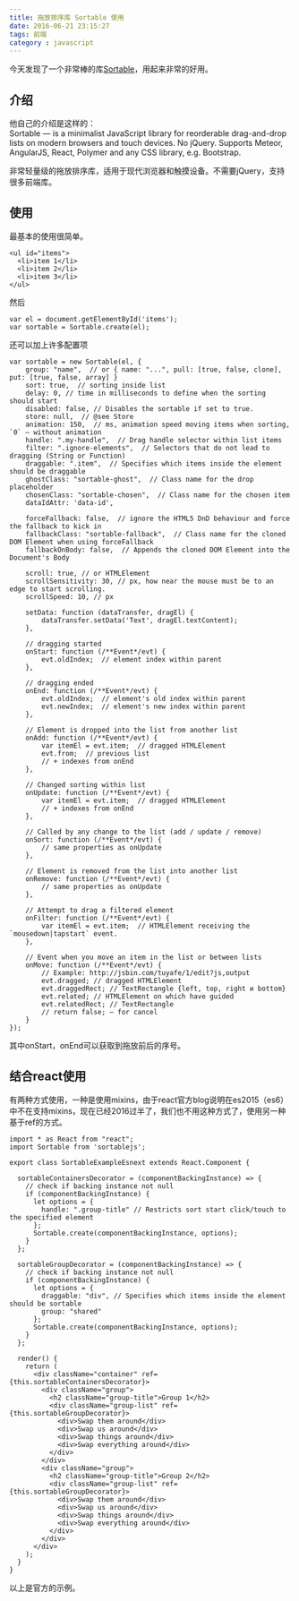 ```yaml
---
title: 拖放排序库 Sortable 使用
date: 2016-06-21 23:15:27
tags: 前端
category : javascript
---
```


今天发现了一个非常棒的库[Sortable](https://github.com/RubaXa/Sortable)，用起来非常的好用。  

## 介绍

他自己的介绍是这样的：  
Sortable — is a minimalist JavaScript library for reorderable drag-and-drop lists on modern browsers and touch devices. No jQuery. Supports Meteor, AngularJS, React, Polymer and any CSS library, e.g. Bootstrap.

非常轻量级的拖放排序库，适用于现代浏览器和触摸设备。不需要jQuery，支持很多前端库。

## 使用  

最基本的使用很简单。  

    <ul id="items">
      <li>item 1</li>
      <li>item 2</li>
      <li>item 3</li>
    </ul>  

然后

    var el = document.getElementById('items');
    var sortable = Sortable.create(el);

还可以加上许多配置项

    var sortable = new Sortable(el, {
        group: "name",  // or { name: "...", pull: [true, false, clone], put: [true, false, array] }
        sort: true,  // sorting inside list
        delay: 0, // time in milliseconds to define when the sorting should start
        disabled: false, // Disables the sortable if set to true.
        store: null,  // @see Store
        animation: 150,  // ms, animation speed moving items when sorting, `0` — without animation
        handle: ".my-handle",  // Drag handle selector within list items
        filter: ".ignore-elements",  // Selectors that do not lead to dragging (String or Function)
        draggable: ".item",  // Specifies which items inside the element should be draggable
        ghostClass: "sortable-ghost",  // Class name for the drop placeholder
        chosenClass: "sortable-chosen",  // Class name for the chosen item
        dataIdAttr: 'data-id',

        forceFallback: false,  // ignore the HTML5 DnD behaviour and force the fallback to kick in
        fallbackClass: "sortable-fallback",  // Class name for the cloned DOM Element when using forceFallback
        fallbackOnBody: false,  // Appends the cloned DOM Element into the Document's Body

        scroll: true, // or HTMLElement
        scrollSensitivity: 30, // px, how near the mouse must be to an edge to start scrolling.
        scrollSpeed: 10, // px

        setData: function (dataTransfer, dragEl) {
            dataTransfer.setData('Text', dragEl.textContent);
        },

        // dragging started
        onStart: function (/**Event*/evt) {
            evt.oldIndex;  // element index within parent
        },

        // dragging ended
        onEnd: function (/**Event*/evt) {
            evt.oldIndex;  // element's old index within parent
            evt.newIndex;  // element's new index within parent
        },

        // Element is dropped into the list from another list
        onAdd: function (/**Event*/evt) {
            var itemEl = evt.item;  // dragged HTMLElement
            evt.from;  // previous list
            // + indexes from onEnd
        },

        // Changed sorting within list
        onUpdate: function (/**Event*/evt) {
            var itemEl = evt.item;  // dragged HTMLElement
            // + indexes from onEnd
        },

        // Called by any change to the list (add / update / remove)
        onSort: function (/**Event*/evt) {
            // same properties as onUpdate
        },

        // Element is removed from the list into another list
        onRemove: function (/**Event*/evt) {
            // same properties as onUpdate
        },

        // Attempt to drag a filtered element
        onFilter: function (/**Event*/evt) {
            var itemEl = evt.item;  // HTMLElement receiving the `mousedown|tapstart` event.
        },

        // Event when you move an item in the list or between lists
        onMove: function (/**Event*/evt) {
            // Example: http://jsbin.com/tuyafe/1/edit?js,output
            evt.dragged; // dragged HTMLElement
            evt.draggedRect; // TextRectangle {left, top, right и bottom}
            evt.related; // HTMLElement on which have guided
            evt.relatedRect; // TextRectangle
            // return false; — for cancel
        }
    });

其中onStart，onEnd可以获取到拖放前后的序号。

## 结合react使用  

有两种方式使用，一种是使用mixins，由于react官方blog说明在es2015（es6）中不在支持mixins，现在已经2016过半了，我们也不用这种方式了，使用另一种基于ref的方式。  

    import * as React from "react";
    import Sortable from 'sortablejs';

    export class SortableExampleEsnext extends React.Component {

      sortableContainersDecorator = (componentBackingInstance) => {
        // check if backing instance not null
        if (componentBackingInstance) {
          let options = {
            handle: ".group-title" // Restricts sort start click/touch to the specified element
          };
          Sortable.create(componentBackingInstance, options);
        }
      };

      sortableGroupDecorator = (componentBackingInstance) => {
        // check if backing instance not null
        if (componentBackingInstance) {
          let options = {
            draggable: "div", // Specifies which items inside the element should be sortable
            group: "shared"
          };
          Sortable.create(componentBackingInstance, options);
        }
      };

      render() {
        return (
          <div className="container" ref={this.sortableContainersDecorator}>
            <div className="group">
              <h2 className="group-title">Group 1</h2>
              <div className="group-list" ref={this.sortableGroupDecorator}>
                <div>Swap them around</div>
                <div>Swap us around</div>
                <div>Swap things around</div>
                <div>Swap everything around</div>
              </div>
            </div>
            <div className="group">
              <h2 className="group-title">Group 2</h2>
              <div className="group-list" ref={this.sortableGroupDecorator}>
                <div>Swap them around</div>
                <div>Swap us around</div>
                <div>Swap things around</div>
                <div>Swap everything around</div>
              </div>
            </div>
          </div>
        );
      }
    }

以上是官方的示例。
